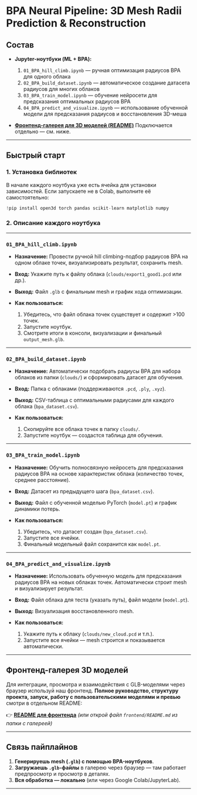 # BPA Neural Pipeline: 3D Mesh Radii Prediction & Reconstruction

## Состав

* **Jupyter-ноутбуки (ML + BPA):**

  1. `01_BPA_hill_climb.ipynb` — ручная оптимизация радиусов BPA для одного облака
  2. `02_BPA_build_dataset.ipynb` — автоматическое создание датасета радиусов для многих облаков
  3. `03_BPA_train_model.ipynb` — обучение нейросети для предсказания оптимальных радиусов BPA
  4. `04_BPA_predict_and_visualize.ipynb` — использование обученной модели для предсказания радиусов и восстановления 3D-меша

* **[Фронтенд-галерея для 3D моделей (README)](frontend/README.md)**
  Подключается отдельно — см. ниже.

---

## Быстрый старт

### 1. **Установка библиотек**

В начале каждого ноутбука уже есть ячейка для установки зависимостей. Если запускаете не в Colab, выполните её самостоятельно:

```python
!pip install open3d torch pandas scikit-learn matplotlib numpy
```

### 2. **Описание каждого ноутбука**

---

### `01_BPA_hill_climb.ipynb`

* **Назначение:**
  Провести ручной hill climbing-подбор радиусов BPA на одном облаке точек, визуализировать результат, сохранить mesh.
* **Вход:**
  Укажите путь к файлу облака (`clouds/export1_good1.pcd` или др.).
* **Выход:**
  Файл `.glb` с финальным mesh и график хода оптимизации.
* **Как пользоваться:**

  1. Убедитесь, что файл облака точек существует и содержит >100 точек.
  2. Запустите ноутбук.
  3. Смотрите итоги в консоли, визуализации и финальный `output_mesh.glb`.

---

### `02_BPA_build_dataset.ipynb`

* **Назначение:**
  Автоматически подобрать радиусы BPA для набора облаков из папки (`clouds/`) и сформировать датасет для обучения.
* **Вход:**
  Папка с облаками (поддерживаются `.pcd`, `.ply`, `.xyz`).
* **Выход:**
  CSV-таблица с оптимальными радиусами для каждого облака (`bpa_dataset.csv`).
* **Как пользоваться:**

  1. Скопируйте все облака точек в папку `clouds/`.
  2. Запустите ноутбук — создастся таблица для обучения.

---

### `03_BPA_train_model.ipynb`

* **Назначение:**
  Обучить полносвязную нейросеть для предсказания радиусов BPA на основе характеристик облака (количество точек, среднее расстояние).
* **Вход:**
  Датасет из предыдущего шага (`bpa_dataset.csv`).
* **Выход:**
  Файл с обученной моделью PyTorch (`model.pt`) и график динамики потерь.
* **Как пользоваться:**

  1. Убедитесь, что датасет создан (`bpa_dataset.csv`).
  2. Запустите все ячейки.
  3. Финальный модельный файл сохранится как `model.pt`.

---

### `04_BPA_predict_and_visualize.ipynb`

* **Назначение:**
  Использовать обученную модель для предсказания радиусов BPA на новых облаках точек. Автоматически строит mesh и визуализирует результат.
* **Вход:**
  Файл облака для теста (указать путь), файл модели (`model.pt`).
* **Выход:**
  Визуализация восстановленного mesh.
* **Как пользоваться:**

  1. Укажите путь к облаку (`clouds/new_cloud.pcd` и т.п.).
  2. Запустите все ячейки — mesh строится и показывается автоматически.

---

## Фронтенд-галерея 3D моделей

Для интеграции, просмотра и взаимодействия с GLB-моделями через браузер используй наш фронтенд.
**Полное руководство, структуру проекта, запуск, работу с пользовательскими моделями и превью** смотри в отдельном README:

👉 **[README для фронтенда](frontend/README.md)**
*(или открой файл `frontend/README.md` из папки с галереей)*

---

## Связь пайплайнов

1. **Генерируешь mesh (`.glb`) с помощью BPA-ноутбуков**.
2. **Загружаешь `.glb`-файлы** в галерею через браузер — там работает предпросмотр и просмотр в деталях.
3. **Вся обработка — локально** (или через Google Colab/JupyterLab).

---
